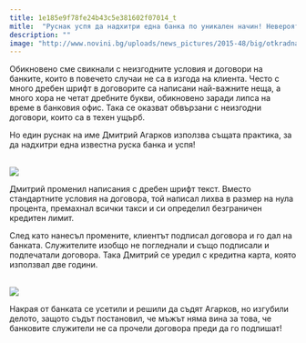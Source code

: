 ```yaml
---
title: 1e185e9f78fe24b43c5e381602f07014_t
mitle:  "Руснак успя да надхитри една банка по уникален начин! Невероятен номер!"
description: ""
image: "http://www.novini.bg/uploads/news_pictures/2015-48/big/otkradnaha-bankomat-v-gyrmen-340313.jpg"
---
```


<p>   </p><p>Обикновено сме свикнали с неизгодните условия и договори на банките, които в повечето случаи не са в изгода на клиента. Често с много дребен шрифт в договорите са написани най-важните неща, а много хора не четат дребните букви, обикновено заради липса на време в банковия офис. Така се оказват обвързани с неизгодни договори, които са в техен ущърб.</p> <p>Но един руснак на име Дмитрий Агарков използва същата практика, за да надхитри една известна руска банка и успя!</p> <p> <br/><img src="http://www.novini.bg/uploads/news_pictures/2015-48/big/otkradnaha-bankomat-v-gyrmen-340313.jpg"/><br/> </p><p>Дмитрий променил написания с дребен шрифт текст. Вместо стандартните условия на договора, той написал лихва в размер на нула процента, премахнал всички такси и си определил безграничен кредитен лимит.</p><p></p>    <div id="SC_TBlock_456377" class="SC_TBlock"> </div><p></p><p></p> <p>След като нанесъл промените, клиентът подписал договора и го дал на банката. Служителите изобщо не погледнали и също подписали и подпечатали договора. Така Дмитрий се уредил с кредитна карта, която използвал две години.</p> <p> <br/><img src="http://cache1.24chasa.bg/Images/Cache/955/Image_4851955_126.jpg"/><br/></p> <p>Накрая от банката се усетили и решили да съдят Агарков, но изгубили делото, защото съдът постановил, че мъжът няма вина за това, че банковите служители не са прочели договора преди да го подпишат!</p>  <p>    </p><div id="SC_TBlock_456377" class="SC_TBlock"> </div><p></p>             <i></i><i></i>        